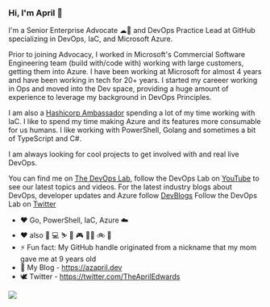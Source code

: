 ### Hi, I'm April 👋


I'm a Senior Enterprise Advocate ☁🥑 and DevOps Practice Lead at GitHub specializing in DevOps, IaC, and Microsoft Azure.

Prior to joining Advocacy, I worked in Microsoft's Commercial Software Engineering team (build with/code with) working with large customers, getting them into Azure. I have been working at Microsoft for almost 4 years and have been working in tech for 20+ years. I started my careeer working in Ops and moved into the Dev space, providing a huge amount of experience to leverage my background in DevOps Principles. 

I am also a [Hashicorp Ambassador](https://www.hashicorp.com/) spending a lot of my time working with IaC. I like to spend my time making Azure and its features more consumable for us humans. I like working with PowerShell, Golang and sometimes a bit of TypeScript and C#. 

I am always looking for cool projects to get involved with and real live DevOps.

You can find me on [The DevOps Lab](https://aka.ms/TheDevOpsLab), follow the DevOps Lab on [YouTube](https://aka.ms/DevOpsLabYT) to see our latest topics and videos.
For the latest industry blogs about DevOps, developer updates and Azure follow [DevBlogs](https://aka.ms/devopsblog)
Follow the DevOps Lab on [Twitter](https://twitter.com/TheDevOpsLab)

- ❤ Go, PowerShell, IaC, Azure ☁️
- ❤ also 🍺 💻 ⛷️ 🤿 🎮 🏊‍♀️ 🚲 🏃‍ 
- ⚡ Fun fact: My GitHub handle originated from a nickname that my mom gave me at 9  years old
- 💬 My Blog - https://azapril.dev
- 🕊 Twitter - https://twitter.com/TheAprilEdwards

![](https://github-readme-stats.vercel.app/api?username=scubaninja&show_icons=true&theme=react)
